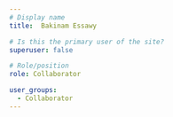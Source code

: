 ```yaml
---
# Display name
title:  Bakinam Essawy

# Is this the primary user of the site?
superuser: false

# Role/position
role: Collaborator

user_groups:
  - Collaborator
---
```

